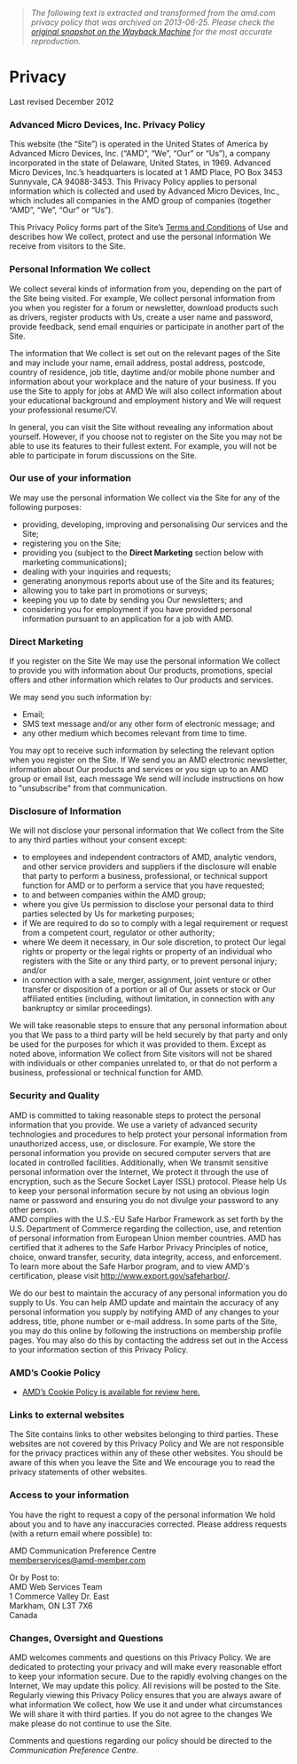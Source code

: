 > *The following text is extracted and transformed from the amd.com privacy policy that was archived on 2013-06-25. Please check the [original snapshot on the Wayback Machine](https://web.archive.org/web/20130625001907id_/http%3A//www.amd.com/us/aboutamd/Pages/privacy.aspx) for the most accurate reproduction.*

# Privacy

Last revised December 2012

### Advanced Micro Devices, Inc. Privacy Policy

This website (the “Site”) is operated in the United States of America by Advanced Micro Devices, Inc. (“AMD”, “We”, “Our” or “Us”), a company incorporated in the state of Delaware, United States, in 1969. Advanced Micro Devices, Inc.’s headquarters is located at 1 AMD Place, PO Box 3453 Sunnyvale, CA 94088-3453. This Privacy Policy applies to personal information which is collected and used by Advanced Micro Devices, Inc., which includes all companies in the AMD group of companies (together “AMD”, “We”, “Our” or “Us”). 

This Privacy Policy forms part of the Site’s [Terms and Conditions](http://www.amd.com/us/aboutamd/Pages/copyright.aspx) of Use and describes how We collect, protect and use the personal information We receive from visitors to the Site.

### Personal Information We collect

We collect several kinds of information from you, depending on the part of the Site being visited. For example, We collect personal information from you when you register for a forum or newsletter, download products such as drivers, register products with Us, create a user name and password, provide feedback, send email enquiries or participate in another part of the Site.

The information that We collect is set out on the relevant pages of the Site and may include your name, email address, postal address, postcode, country of residence, job title, daytime and/or mobile phone number and information about your workplace and the nature of your business. If you use the Site to apply for jobs at AMD We will also collect information about your educational background and employment history and We will request your professional resume/CV. 

In general, you can visit the Site without revealing any information about yourself. However, if you choose not to register on the Site you may not be able to use its features to their fullest extent. For example, you will not be able to participate in forum discussions on the Site. 

### Our use of your information

We may use the personal information We collect via the Site for any of the following purposes:

  * providing, developing, improving and personalising Our services and the Site; 
  * registering you on the Site; 
  * providing you (subject to the **Direct Marketing** section below with marketing communications); 
  * dealing with your inquiries and requests; 
  * generating anonymous reports about use of the Site and its features; 
  * allowing you to take part in promotions or surveys; 
  * keeping you up to date by sending you Our newsletters; and 
  * considering you for employment if you have provided personal information pursuant to an application for a job with AMD. 



### Direct Marketing

If you register on the Site We may use the personal information We collect to provide you with information about Our products, promotions, special offers and other information which relates to Our products and services. 

We may send you such information by:

  * Email; 
  * SMS text message and/or any other form of electronic message; and 
  * any other medium which becomes relevant from time to time. 



You may opt to receive such information by selecting the relevant option when you register on the Site. If We send you an AMD electronic newsletter, information about Our products and services or you sign up to an AMD group or email list, each message We send will include instructions on how to "unsubscribe" from that communication. 

### Disclosure of Information

We will not disclose your personal information that We collect from the Site to any third parties without your consent except:

  * to employees and independent contractors of AMD, analytic vendors, and other service providers and suppliers if the disclosure will enable that party to perform a business, professional, or technical support function for AMD or to perform a service that you have requested; 
  * to and between companies within the AMD group; 
  * where you give Us permission to disclose your personal data to third parties selected by Us for marketing purposes; 
  * if We are required to do so to comply with a legal requirement or request from a competent court, regulator or other authority; 
  * where We deem it necessary, in Our sole discretion, to protect Our legal rights or property or the legal rights or property of an individual who registers with the Site or any third party, or to prevent personal injury; and/or 
  * in connection with a sale, merger, assignment, joint venture or other transfer or disposition of a portion or all of Our assets or stock or Our affiliated entities (including, without limitation, in connection with any bankruptcy or similar proceedings). 



We will take reasonable steps to ensure that any personal information about you that We pass to a third party will be held securely by that party and only be used for the purposes for which it was provided to them. Except as noted above, information We collect from Site visitors will not be shared with individuals or other companies unrelated to, or that do not perform a business, professional or technical function for AMD.

### Security and Quality

AMD is committed to taking reasonable steps to protect the personal information that you provide. We use a variety of advanced security technologies and procedures to help protect your personal information from unauthorized access, use, or disclosure. For example, We store the personal information you provide on secured computer servers that are located in controlled facilities. Additionally, when We transmit sensitive personal information over the Internet, We protect it through the use of encryption, such as the Secure Socket Layer (SSL) protocol. Please help Us to keep your personal information secure by not using an obvious login name or password and ensuring you do not divulge your password to any other person.   
AMD complies with the U.S.-EU Safe Harbor Framework as set forth by the U.S. Department of Commerce regarding the collection, use, and retention of personal information from European Union member countries. AMD has certified that it adheres to the Safe Harbor Privacy Principles of notice, choice, onward transfer, security, data integrity, access, and enforcement. To learn more about the Safe Harbor program, and to view AMD's certification, please visit <http://www.export.gov/safeharbor/>.

We do our best to maintain the accuracy of any personal information you do supply to Us. You can help AMD update and maintain the accuracy of any personal information you supply by notifying AMD of any changes to your address, title, phone number or e-mail address. In some parts of the Site, you may do this online by following the instructions on membership profile pages. You may also do this by contacting the address set out in the Access to your information section of this Privacy Policy. 

### AMD’s Cookie Policy

  * [AMD’s Cookie Policy is available for review here.](https://web.archive.org/us/aboutamd/Pages/cookiepolicy.aspx)



### Links to external websites

The Site contains links to other websites belonging to third parties. These websites are not covered by this Privacy Policy and We are not responsible for the privacy practices within any of these other websites. You should be aware of this when you leave the Site and We encourage you to read the privacy statements of other websites.

### Access to your information

You have the right to request a copy of the personal information We hold about you and to have any inaccuracies corrected. Please address requests (with a return email where possible) to:

AMD Communication Preference Centre  
[memberservices@amd-member.com](mailto:memberservices@amd-member.com)

Or by Post to:  
AMD Web Services Team  
1 Commerce Valley Dr. East  
Markham, ON L3T 7X6  
Canada

### Changes, Oversight and Questions

AMD welcomes comments and questions on this Privacy Policy. We are dedicated to protecting your privacy and will make every reasonable effort to keep your information secure. Due to the rapidly evolving changes on the Internet, We may update this policy. All revisions will be posted to the Site. Regularly viewing this Privacy Policy ensures that you are always aware of what information We collect, how We use it and under what circumstances We will share it with third parties. If you do not agree to the changes We make please do not continue to use the Site.

Comments and questions regarding our policy should be directed to the _Communication Preference Centre_. 
